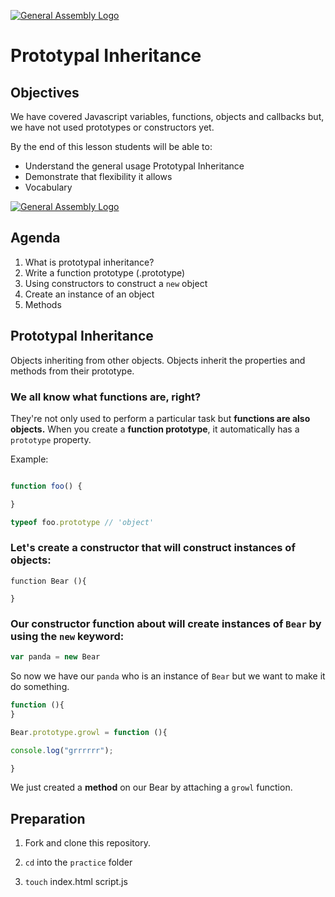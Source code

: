 
[![General Assembly Logo](https://camo.githubusercontent.com/1a91b05b8f4d44b5bbfb83abac2b0996d8e26c92/687474703a2f2f692e696d6775722e636f6d2f6b6538555354712e706e67)](https://generalassemb.ly/education/web-development-immersive)


# Prototypal Inheritance


## Objectives

We have covered Javascript variables, functions, objects and callbacks but, we have not used prototypes or constructors yet.


By the end of this lesson students will be able to:

-  Understand the general usage Prototypal Inheritance
-  Demonstrate that flexibility it allows
-  Vocabulary

[![General Assembly Logo](https://slack-imgs.com/?c=1&url=http%3A%2F%2Fmedia3.giphy.com%2Fmedia%2Fl4lRbfZKiS4aRvJ96%2Fgiphy-downsized.gif)](https://slack-imgs.com/?c=1&url=http%3A%2F%2Fmedia3.giphy.com%2Fmedia%2Fl4lRbfZKiS4aRvJ96%2Fgiphy-downsized.gif)

## Agenda 
1) What is prototypal inheritance? 
2) Write a function prototype (.prototype)
3) Using constructors to construct a ```new``` object
4) Create an instance of an object
5) Methods

## Prototypal Inheritance 
Objects inheriting from other objects. Objects inherit the properties and methods from their prototype.

### We all know what functions are, right? 
They're not only used to perform a particular task but **functions are also objects.** When you create a **function prototype**, it automatically has a ```prototype``` property. 

Example:  
```js

function foo() {

}

typeof foo.prototype // 'object' 


```

### Let's create a **constructor** that will construct instances of objects: 

```
function Bear (){

}

```

### Our constructor function about will create instances of ```Bear``` by using the ```new``` keyword: 

```js
var panda = new Bear

```

So now we have our ```panda``` who is an instance of ```Bear``` but we want to make it do something. 

```js
function (){
}

Bear.prototype.growl = function (){

console.log("grrrrrr"); 

}

```

We just created a **method** on our Bear by attaching a ```growl``` function.




## Preparation


1.  Fork and clone this repository.

1.  ```cd``` into the ```practice``` folder

1. ```touch``` index.html script.js

